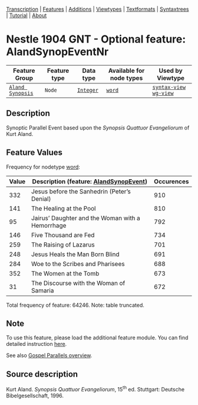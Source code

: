 <a name="start"></a>
<div class="hidden-content"><a href="../transcription.md">Transcription</a> | <a href="../features/README.md#start">Features</a> | <a href="README.md">Additions</a> | <a href="../viewtypes.md#start">Viewtypes</a> | <a href="../textformats.md#start">Textformats</a> |  <a href="../syntaxtrees.md#start">Syntaxtrees</a> | <a href="../tutorial/README.md#start">Tutorial</a>  | <a href="../about.md#start">About</a></div>

# Nestle 1904 GNT - Optional feature: AlandSynopEventNr

Feature Group | Feature type |Data type |Available for node types | Used by Viewtype 
---|---|---|---|---
[`Aland Synopsis`](featuresbyfeaturegroup.md#aland-synoptics)|`Node`|[`Integer`](featuresbydatatype.md#integer)| [`word`](featuresbynodetype.md#word) |[`syntax-view`](../syntax-view.md#start) [`wg-view`](../wg-view.md#start) 

## Description

Synoptic Parallel Event based upon the *Synopsis Quattuor Evangeliorum* of Kurt Aland.

## Feature Values

Frequency for nodetype [word](featuresbynodetype.md#word):

Value| Description (feature: [AlandSynopEvent](AlandSynopEvent.md#start))|Occurences
---|---|--
332|Jesus before the Sanhedrin (Peter’s Denial)|910
141|The Healing at the Pool|810
95|Jairus’ Daughter and the Woman with a Hemorrhage|792
146|Five Thousand are Fed|734
259|The Raising of Lazarus|701
248|Jesus Heals the Man Born Blind|691
284|Woe to the Scribes and Pharisees|688
352|The Women at the Tomb|673
31|The Discourse with the Woman of Samaria|672

Total frequency of feature: 64246. Note: table truncated.

## Note

To use this feature, please load the additional feature module. You can find detailed instruction [here](README.md#adding-the-features).

See also [Gospel Parallels overview](https://www.bible-researcher.com/parallels.html).

## Source description

Kurt Aland. *Synopsis Quattuor Evangeliorum*, 15<sup>th</sup> ed. Stuttgart: Deutsche Bibelgesellschaft, 1996.
 

